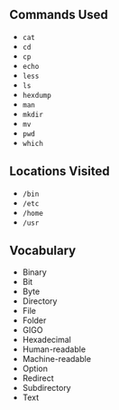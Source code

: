 ## Commands Used ##

* `cat`
* `cd`
* `cp`
* `echo`
* `less`
* `ls`
* `hexdump`
* `man`
* `mkdir`
* `mv`
* `pwd`
* `which`

## Locations Visited ##

* `/bin`
* `/etc`
* `/home`
* `/usr`

## Vocabulary ##

* Binary
* Bit
* Byte
* Directory
* File
* Folder
* GIGO
* Hexadecimal
* Human-readable
* Machine-readable
* Option
* Redirect
* Subdirectory
* Text

